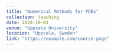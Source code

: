 ```yaml
---
title: "Numerical Methods for PDEs"
collection: teaching
date: 2024-10-01
venue: "Uppsala University"
location: "Uppsala, Sweden"
link: "https://example.com/course-page"
---
```

